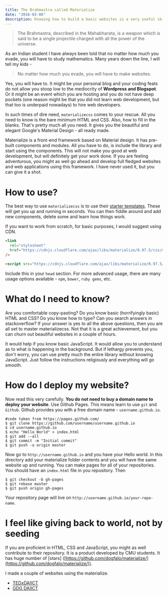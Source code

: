 ```yaml
---
title: The Brahmastra called Materialize
date: "2016-03-06"
description: Knowing how to build a basic websites is a very useful skill. Learn how to use materialize CSS to easily build your websites.
---
```


> The Brahmastra, described in the Mahabharata, is a weapon which is said to be a single projectile charged with all the power of the universe.

As an Indian student I have always been told that no matter how much you evade, you will have to study mathematics. Many years down the line, I will tell my kids -

> No matter how much you evade, you will have to make websites.

Yes, you will have to. It might be your personal blog and your coding feats do not allow you stoop low to the mediocrity of **Wordpress and Blogspot**. Or it might be an event which you are hosting and you do not have deep pockets (one reason might be that you did not learn web development, but that too is underpaid nowadays) to hire web developers.

In such times of dire need, `materializecss` comes to your rescue. All you need to know is the bare minimum HTML and CSS. Also, how to fill in the blanks. That's pretty much all you need. It gives you the beautiful and elegant Google's Material Design - all ready made.

Materialize is a front-end framework based on Material design. It has pre-built components and modules. All you have to do, is include the library and start using the components. This will not make you good at web development, but will definitely get your work done. If you are feeling adventurous, you might as well go ahead and develop full fledged websites and web applications using this framework. I have never used it, but you can give it a shot.

# How to use?

The best way to use `materializecss` is to use their [starter templates](http://materializecss.com/getting-started.html). These will get you up and running in seconds. You can then fiddle around and add new components, delete some and learn how things work.

If you want to work from scratch, for basic purposes, I would suggest using CDN.

```html
<link
  rel="stylesheet"
  href="https://cdnjs.cloudflare.com/ajax/libs/materialize/0.97.5/css/materialize.min.css"
/>

<script src="https://cdnjs.cloudflare.com/ajax/libs/materialize/0.97.5/js/materialize.min.js"></script>
```

Include this in your `head` section. For more advanced usage, there are many usage options available - `npm`, `bower`, `ruby gems`, etc.

# What do I need to know?

Are you comfortable copy-pasting? Do you know basic (horrifyingly basic) HTML and CSS? Do you know how to type? Can you search answers in stackoverflow? If your answer is yes to all the above questions, then you are all set to master materializecss. Not that it is a great achievement, but you can churn out beautiful websites in a couple of hours.

It would help if you know basic JavaScript. It would allow you to understand as to what is happening in the background. But if lethargy prevents you, don't worry, you can use pretty much the entire library without knowing JavaScript. Just follow the instructions religiously and everything will go smooth.

# How do I deploy my website?

Now read this very carefully. **You do not need to buy a domain name to deploy your website**. Use Github Pages. This means learn to use `git` and `Github`. Github provides you with a free domain name - `username.github.io`.

```shell
#code taken from https://pages.github.com/
$ git clone https://github.com/username/username.github.io
$ cd username.github.io
$ echo "Hello World" > index.html
$ git add --all
$ git commit -m "Initial commit"
$ git push -u origin master
```

Now go to `http://username.github.io` and you have your Hello world. In this directory add your materialize folder contents and you will have the same website up and running. You can make pages for all of your repositories. You should have an `index.html` file in you repository. Then

```shell
$ git checkout -b gh-pages
$ git rebase master
$ git push origin gh-pages
```

Your repository page will live on `http://username.github.io/your-repo-name`.

# I feel like giving back to world, **not by seeding**

If you are proficient in HTML, CSS and JavaScript, you might as well contribute to their repository. It is a product developed by CMU students. It has huge number of [stars] ([https://github.com/dogfalo/materialize/](https://github.com/dogfalo/materialize/)).

I made a couple of websites using the materialize.

- [TEDxDAIICT](http://www.tedxdaiict.com/)
- [GDG DAIICT](http://www.gdgdaiict.com/)
